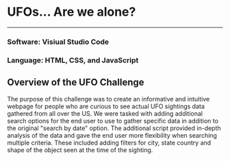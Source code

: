 # UFOs... Are we alone?

---------------------------------------
### Software: Visiual Studio Code 
### Language: HTML, CSS, and JavaScript

## Overview of the UFO Challenge
The purpose of this challenge was to create an informative and intuitive webpage for people who are curious to see actual UFO sightings data gathered from all over the US. We were tasked with adding additional search options for the end user to use to gather specific data in addition to the original "search by date" option. The additional script provided in-depth analysis of the data and gave the end user more flexibility when searching multiple criteria. These included adding filters for city, state country and shape of the object seen at the time of the sighting. 

